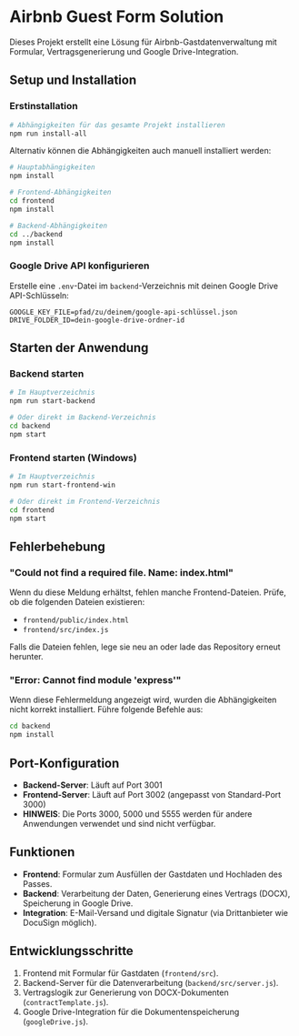 # Airbnb Guest Form Solution

Dieses Projekt erstellt eine Lösung für Airbnb-Gastdatenverwaltung mit Formular, Vertragsgenerierung und Google Drive-Integration.

## Setup und Installation

### Erstinstallation
```bash
# Abhängigkeiten für das gesamte Projekt installieren
npm run install-all
```

Alternativ können die Abhängigkeiten auch manuell installiert werden:
```bash
# Hauptabhängigkeiten
npm install

# Frontend-Abhängigkeiten
cd frontend
npm install

# Backend-Abhängigkeiten
cd ../backend
npm install
```

### Google Drive API konfigurieren
Erstelle eine `.env`-Datei im `backend`-Verzeichnis mit deinen Google Drive API-Schlüsseln:
```
GOOGLE_KEY_FILE=pfad/zu/deinem/google-api-schlüssel.json
DRIVE_FOLDER_ID=dein-google-drive-ordner-id
```

## Starten der Anwendung

### Backend starten
```bash
# Im Hauptverzeichnis
npm run start-backend

# Oder direkt im Backend-Verzeichnis
cd backend
npm start
```

### Frontend starten (Windows)
```bash
# Im Hauptverzeichnis
npm run start-frontend-win

# Oder direkt im Frontend-Verzeichnis
cd frontend
npm start
```

## Fehlerbehebung

### "Could not find a required file. Name: index.html"
Wenn du diese Meldung erhältst, fehlen manche Frontend-Dateien. Prüfe, ob die folgenden Dateien existieren:

- `frontend/public/index.html`
- `frontend/src/index.js`

Falls die Dateien fehlen, lege sie neu an oder lade das Repository erneut herunter.

### "Error: Cannot find module 'express'"
Wenn diese Fehlermeldung angezeigt wird, wurden die Abhängigkeiten nicht korrekt installiert. Führe folgende Befehle aus:

```bash
cd backend
npm install
```

## Port-Konfiguration
- **Backend-Server**: Läuft auf Port 3001
- **Frontend-Server**: Läuft auf Port 3002 (angepasst von Standard-Port 3000)
- **HINWEIS**: Die Ports 3000, 5000 und 5555 werden für andere Anwendungen verwendet und sind nicht verfügbar.

## Funktionen
- **Frontend**: Formular zum Ausfüllen der Gastdaten und Hochladen des Passes.
- **Backend**: Verarbeitung der Daten, Generierung eines Vertrags (DOCX), Speicherung in Google Drive.
- **Integration**: E-Mail-Versand und digitale Signatur (via Drittanbieter wie DocuSign möglich).

## Entwicklungsschritte
1. Frontend mit Formular für Gastdaten (`frontend/src`).
2. Backend-Server für die Datenverarbeitung (`backend/src/server.js`).
3. Vertragslogik zur Generierung von DOCX-Dokumenten (`contractTemplate.js`).
4. Google Drive-Integration für die Dokumentenspeicherung (`googleDrive.js`).
